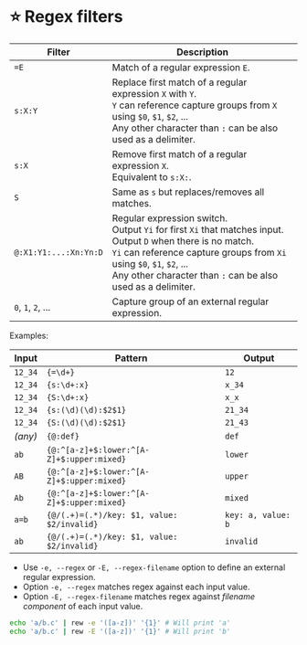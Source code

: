 # ⭐️ Regex filters

| Filter   | Description                                   |
| -------- | --------------------------------------------- |
| `=E`     | Match of a regular expression `E`.            |
| `s:X:Y`  | Replace first match of a regular expression `X` with `Y`.<br/>`Y` can reference capture groups from `X` using `$0`, `$1`, `$2`, ...<br/>Any other character than `:` can be also used as a delimiter. |
| `s:X`    | Remove first match of a regular expression `X`.<br/>Equivalent to `s:X:`. |
| `S`      | Same as `s` but replaces/removes all matches. |
| `@:X1:Y1:...:Xn:Yn:D` | Regular expression switch.<br/>Output `Yi` for first `Xi` that matches input.<br/>Output `D` when there is no match.<br/>`Yi` can reference capture groups from `Xi` using `$0`, `$1`, `$2`, ...<br/>Any other character than `:` can be also used as a delimiter.
| `0`, `1`, `2`, ...    | Capture group of an external regular expression. |

Examples:

| Input     | Pattern             | Output  |
| --------- | --------------------| ------- |
| `12_34`   | `{=\d+}`            | `12`    |
| `12_34`   | `{s:\d+:x}`         | `x_34`  |
| `12_34`   | `{S:\d+:x}`         | `x_x`   |
| `12_34`   | `{s:(\d)(\d):$2$1}` | `21_34` |
| `12_34`   | `{S:(\d)(\d):$2$1}` | `21_43` |
| *(any)* | `{@:def}`                                   | `def`              |
| `ab`    | `{@:^[a-z]+$:lower:^[A-Z]+$:upper:mixed}`   | `lower`            |
| `AB`    | `{@:^[a-z]+$:lower:^[A-Z]+$:upper:mixed}`   | `upper`            |
| `Ab`    | `{@:^[a-z]+$:lower:^[A-Z]+$:upper:mixed}`   | `mixed`            |
| `a=b`   | `{@/(.+)=(.*)/key: $1, value: $2/invalid}`  | `key: a, value: b` |
| `ab`    | `{@/(.+)=(.*)/key: $1, value: $2/invalid}`  | `invalid`          |

- Use `-e, --regex` or `-E, --regex-filename` option to define an external regular expression.
- Option `-e, --regex` matches regex against each input value.
- Option `-E, --regex-filename` matches regex against *filename component* of each input value.

```bash
echo 'a/b.c' | rew -e '([a-z])' '{1}' # Will print 'a'
echo 'a/b.c' | rew -E '([a-z])' '{1}' # Will print 'b'
```
